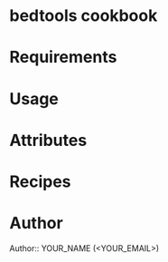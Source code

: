 # bedtools cookbook

# Requirements

# Usage

# Attributes

# Recipes

# Author

Author:: YOUR_NAME (<YOUR_EMAIL>)

